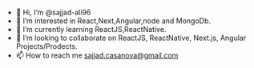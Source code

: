 - 👋 Hi, I’m @sajjad-ali96
- 👀 I’m interested in React,Next,Angular,node and MongoDb.
- 🌱 I’m currently learning ReactJS,ReactNative.
- 💞️ I’m looking to collaborate on ReactJS, ReactNative, Next.js, Angular Projects/Prodects.
- 📫 How to reach me sajjad.casanova@gmail.com

<!---
sajjad-ali96/sajjad-ali96 is a ✨ special ✨ repository because its `README.md` (this file) appears on your GitHub profile.
You can click the Preview link to take a look at your changes.
--->

